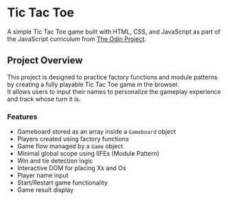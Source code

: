 # Tic Tac Toe

A simple Tic Tac Toe game built with HTML, CSS, and JavaScript as part of the JavaScript curriculum from [The Odin Project](https://www.theodinproject.com/).

## Project Overview

This project is designed to practice factory functions and module patterns by creating a fully playable Tic Tac Toe game in the browser.  
It allows users to input their names to personalize the gameplay experience and track whose turn it is.

### Features

- Gameboard stored as an array inside a `Gameboard` object
- Players created using factory functions
- Game flow managed by a `Game` object
- Minimal global scope using IIFEs (Module Pattern)
- Win and tie detection logic
- Interactive DOM for placing Xs and Os
- Player name input
- Start/Restart game functionality
- Game result display